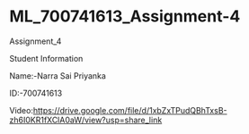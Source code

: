 # ML_700741613_Assignment-4
Assignment_4

Student Information

Name:-Narra Sai Priyanka

ID:-700741613

Video:https://drive.google.com/file/d/1xbZxTPudQBhTxsB-zh6I0KR1fXClA0aW/view?usp=share_link 
